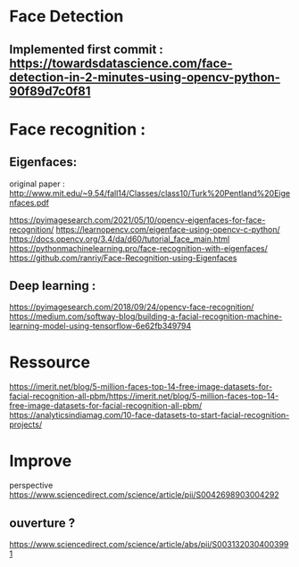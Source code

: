 # Face Detection 
## Implemented first commit : https://towardsdatascience.com/face-detection-in-2-minutes-using-opencv-python-90f89d7c0f81

# Face recognition :

## Eigenfaces:
original paper : http://www.mit.edu/~9.54/fall14/Classes/class10/Turk%20Pentland%20Eigenfaces.pdf 

https://pyimagesearch.com/2021/05/10/opencv-eigenfaces-for-face-recognition/
https://learnopencv.com/eigenface-using-opencv-c-python/
https://docs.opencv.org/3.4/da/d60/tutorial_face_main.html
https://pythonmachinelearning.pro/face-recognition-with-eigenfaces/
https://github.com/ranriy/Face-Recognition-using-Eigenfaces

## Deep learning :

https://pyimagesearch.com/2018/09/24/opencv-face-recognition/
https://medium.com/softway-blog/building-a-facial-recognition-machine-learning-model-using-tensorflow-6e62fb349794


# Ressource 
https://imerit.net/blog/5-million-faces-top-14-free-image-datasets-for-facial-recognition-all-pbm/https://imerit.net/blog/5-million-faces-top-14-free-image-datasets-for-facial-recognition-all-pbm/
https://analyticsindiamag.com/10-face-datasets-to-start-facial-recognition-projects/


# Improve
perspective
https://www.sciencedirect.com/science/article/pii/S0042698903004292

## ouverture ?
https://www.sciencedirect.com/science/article/abs/pii/S0031320304003991
 